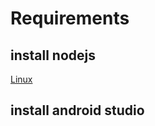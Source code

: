 # Requirements
## install nodejs

[Linux](https://www.digitalocean.com/community/tutorials/node-js-ubuntu-16-04-ru)

## install android studio